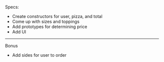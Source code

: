 Specs:
  - Create constructors for user, pizza, and total
  - Come up with sizes and toppings
  - Add prototypes for determining price
  - Add UI
----------
  Bonus
  - Add sides for user to order
